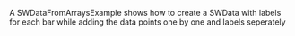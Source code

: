 A SWDataFromArraysExample shows how to create a SWData with labels for each bar while adding the data points one by one and labels seperately
